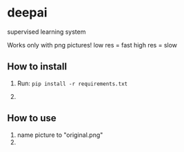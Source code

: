 # deepai
supervised learning system

Works only with png pictures!
low res = fast
high res = slow

## How to install

1. Run: `pip install -r requirements.txt`

2. 


## How to use

1. name picture to "original.png"
2. 
